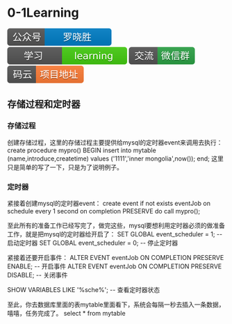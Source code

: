 # 0-1Learning

![alt text](../static/common/svg/luoxiaosheng.svg "公众号")
![alt text](../static/common/svg/luoxiaosheng_learning.svg "学习")
![alt text](../static/common/svg/luoxiaosheng_wechat.svg "微信")
![alt text](../static/common/svg/luoxiaosheng_gitee.svg "码云")

## 存储过程和定时器

### 存储过程
创建存储过程，这里的存储过程主要提供给mysql的定时器event来调用去执行：
create procedure mypro()
BEGIN
insert into mytable (name,introduce,createtime) values ('1111','inner mongolia',now());
end;
这里只是简单的写了一下，只是为了说明例子。


### 定时器
紧接着创建mysql的定时器event：
create event if not exists eventJob 
on schedule every 1 second 
on completion PRESERVE
do call mypro();


至此所有的准备工作已经写完了，做完这些，mysql要想利用定时器必须的做准备工作，就是把mysql的定时器给开启了：
SET GLOBAL event_scheduler = 1;  -- 启动定时器
SET GLOBAL event_scheduler = 0;  -- 停止定时器


紧接着还要开启事件：
ALTER EVENT eventJob ON  COMPLETION PRESERVE ENABLE;   -- 开启事件
ALTER EVENT eventJob ON  COMPLETION PRESERVE DISABLE;  -- 关闭事件


SHOW VARIABLES LIKE '%sche%'; -- 查看定时器状态


至此，你去数据库里面的表mytable里面看下，系统会每隔一秒去插入一条数据，嘻嘻，任务完成了。
select * from mytable
